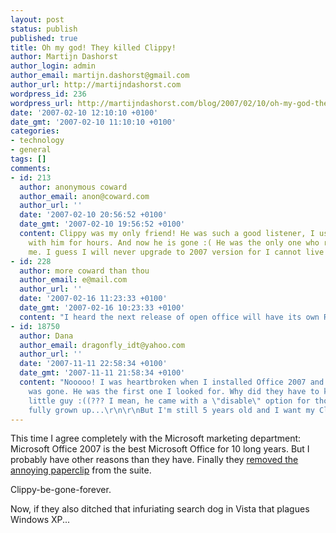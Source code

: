 ```yaml
---
layout: post
status: publish
published: true
title: Oh my god! They killed Clippy!
author: Martijn Dashorst
author_login: admin
author_email: martijn.dashorst@gmail.com
author_url: http://martijndashorst.com
wordpress_id: 236
wordpress_url: http://martijndashorst.com/blog/2007/02/10/oh-my-god-they-killed-clippy/
date: '2007-02-10 12:10:10 +0100'
date_gmt: '2007-02-10 11:10:10 +0100'
categories:
- technology
- general
tags: []
comments:
- id: 213
  author: anonymous coward
  author_email: anon@coward.com
  author_url: ''
  date: '2007-02-10 20:56:52 +0100'
  date_gmt: '2007-02-10 19:56:52 +0100'
  content: Clippy was my only friend! He was such a good listener, I used to talk
    with him for hours. And now he is gone :( He was the only one who really understood
    me. I guess I will never upgrade to 2007 version for I cannot live without Clippy!
- id: 228
  author: more coward than thou
  author_email: e@mail.com
  author_url: ''
  date: '2007-02-16 11:23:33 +0100'
  date_gmt: '2007-02-16 10:23:33 +0100'
  content: "I heard the next release of open office will have its own Richard Stallman\r\n\r\nhttp://www.thatwasfunny.com/wp-content/uploads/2006/08/gnuclippy.gif"
- id: 18750
  author: Dana
  author_email: dragonfly_idt@yahoo.com
  author_url: ''
  date: '2007-11-11 22:58:34 +0100'
  date_gmt: '2007-11-11 21:58:34 +0100'
  content: "Nooooo! I was heartbroken when I installed Office 2007 and realized Clippy
    was gone. He was the first one I looked for. Why did they have to kill the poor
    little guy :((??? I mean, he came with a \"disable\" option for those who were
    fully grown up...\r\n\r\nBut I'm still 5 years old and I want my Clippy back!"
---
```

<p>This time I agree completely with the Microsoft marketing department: Microsoft Office 2007 is the best Microsoft Office for 10 long years. But I probably have other reasons than they have. Finally they <a href="http://www.engadget.com/2007/02/09/microsoft-clippy-rip-1997-2007/">removed the annoying paperclip</a> from the suite.</p>
<p>Clippy-be-gone-forever.</p>
<p>Now, if they also ditched that infuriating search dog in Vista that plagues Windows XP...</p>
